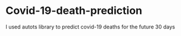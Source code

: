 # Covid-19-death-prediction
I used autots library to predict covid-19 deaths for the future 30 days

